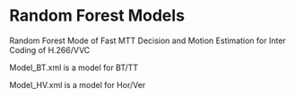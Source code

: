 # Random Forest Models
Random Forest Mode of Fast MTT Decision and Motion Estimation for Inter Coding of H.266/VVC


Model_BT.xml is a model for BT/TT

Model_HV.xml is a model for Hor/Ver

